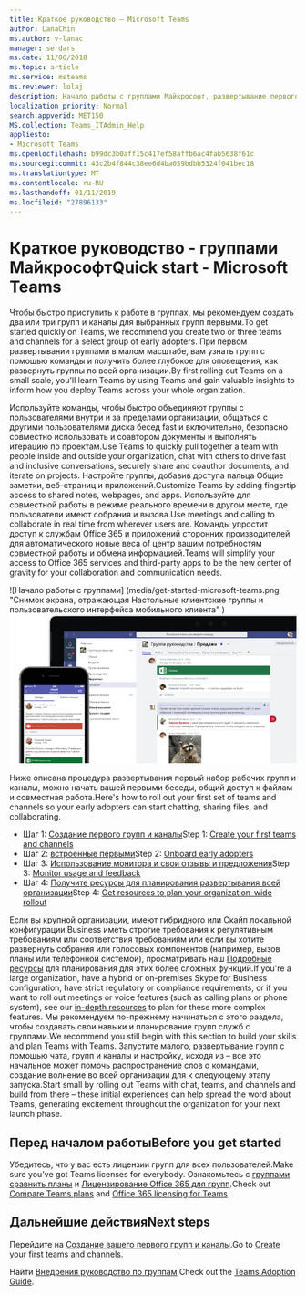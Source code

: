 ```yaml
---
title: Краткое руководство — Microsoft Teams
author: LanaChin
ms.author: v-lanac
manager: serdars
ms.date: 11/06/2018
ms.topic: article
ms.service: msteams
ms.reviewer: lolaj
description: Начало работы с группами Майкрософт, развертывание первого групп и каналы и позволяет создавать работы с группами, перед развертыванием широкого распространения внутри организации.
localization_priority: Normal
search.appverid: MET150
MS.collection: Teams_ITAdmin_Help
appliesto:
- Microsoft Teams
ms.openlocfilehash: b99dc3b0aff15c417ef58affb6ac4fab5638f61c
ms.sourcegitcommit: 43c2b4f844c38ee6d4ba059bdbb5324f041bec18
ms.translationtype: MT
ms.contentlocale: ru-RU
ms.lasthandoff: 01/11/2019
ms.locfileid: "27896133"
---
```

# <a name="quick-start---microsoft-teams"></a><span data-ttu-id="6c8b1-103">Краткое руководство - группами Майкрософт</span><span class="sxs-lookup"><span data-stu-id="6c8b1-103">Quick start - Microsoft Teams</span></span>

<span data-ttu-id="6c8b1-104">Чтобы быстро приступить к работе в группах, мы рекомендуем создать два или три групп и каналы для выбранных групп первыми.</span><span class="sxs-lookup"><span data-stu-id="6c8b1-104">To get started quickly on Teams, we recommend you create two or three teams and channels for a select group of early adopters.</span></span> <span data-ttu-id="6c8b1-105">При первом развертывании группами в малом масштабе, вам узнать групп с помощью команды и получить более глубокое для оповещения, как развернуть группы по всей организации.</span><span class="sxs-lookup"><span data-stu-id="6c8b1-105">By first rolling out Teams on a small scale, you'll learn Teams by using Teams and gain valuable insights to inform how you deploy Teams across your whole organization.</span></span> 

<span data-ttu-id="6c8b1-106">Используйте команды, чтобы быстро объединяют группы с пользователями внутри и за пределами организации, общаться с другими пользователями диска бесед fast и включительно, безопасно совместно использовать и соавтором документы и выполнять итерацию по проектам.</span><span class="sxs-lookup"><span data-stu-id="6c8b1-106">Use Teams to quickly pull together a team with people inside and outside your organization, chat with others to drive fast and inclusive conversations, securely share and coauthor documents, and iterate on projects.</span></span> <span data-ttu-id="6c8b1-107">Настройте группы, добавив доступа пальца Общие заметки, веб-страниц и приложений.</span><span class="sxs-lookup"><span data-stu-id="6c8b1-107">Customize Teams by adding fingertip access to shared notes, webpages, and apps.</span></span> <span data-ttu-id="6c8b1-108">Используйте для совместной работы в режиме реального времени в другом месте, где пользователи имеют собрания и вызова.</span><span class="sxs-lookup"><span data-stu-id="6c8b1-108">Use meetings and calling to collaborate in real time from wherever users are.</span></span> <span data-ttu-id="6c8b1-109">Команды упростит доступ к службам Office 365 и приложений сторонних производителей для автоматического новые веса of центр вашим потребностям совместной работы и обмена информацией.</span><span class="sxs-lookup"><span data-stu-id="6c8b1-109">Teams will simplify your access to Office 365 services and  third-party apps to be the new center of gravity for your collaboration and communication needs.</span></span> 

<span data-ttu-id="6c8b1-110">![Начало работы с группами] (media/get-started-microsoft-teams.png "Снимок экрана, отражающая Настольные клиентские группы и пользовательского интерфейса мобильного клиента" )</span><span class="sxs-lookup"><span data-stu-id="6c8b1-110">![Get started with Teams](media/get-started-microsoft-teams.png "Screen shot showing the Teams desktop client and mobile client user interface" )</span></span> 

<span data-ttu-id="6c8b1-111">Ниже описана процедура развертывания первый набор рабочих групп и каналы, можно начать вашей первыми беседы, общий доступ к файлам и совместная работа.</span><span class="sxs-lookup"><span data-stu-id="6c8b1-111">Here's how to roll out your first set of teams and channels so your early adopters can start chatting, sharing files, and collaborating.</span></span>

- <span data-ttu-id="6c8b1-112">Шаг 1: [Создание первого групп и каналы](get-started-with-teams-create-your-first-teams-and-channels.md)</span><span class="sxs-lookup"><span data-stu-id="6c8b1-112">Step 1: [Create your first teams and channels](get-started-with-teams-create-your-first-teams-and-channels.md)</span></span>
- <span data-ttu-id="6c8b1-113">Шаг 2: [встроенные первыми](get-started-with-teams-onboard-early-adopters.md)</span><span class="sxs-lookup"><span data-stu-id="6c8b1-113">Step 2: [Onboard early adopters](get-started-with-teams-onboard-early-adopters.md)</span></span>
- <span data-ttu-id="6c8b1-114">Шаг 3: [Использование монитора и свои отзывы и предложения](get-started-with-teams-monitor-usage-and-feedback.md)</span><span class="sxs-lookup"><span data-stu-id="6c8b1-114">Step 3: [Monitor usage and feedback](get-started-with-teams-monitor-usage-and-feedback.md)</span></span>
- <span data-ttu-id="6c8b1-115">Шаг 4: [Получите ресурсы для планирования развертывания всей организации](get-started-with-teams-resources-for-org-wide-rollout.md)</span><span class="sxs-lookup"><span data-stu-id="6c8b1-115">Step 4: [Get resources to plan your organization-wide rollout](get-started-with-teams-resources-for-org-wide-rollout.md)</span></span>

<span data-ttu-id="6c8b1-116">Если вы крупной организации, имеют гибридного или Скайп локальной конфигурации Business иметь строгие требования к регулятивным требованиям или соответствия требованиям или если вы хотите развернуть собрания или голосовых компонентов (например, вызов планы или телефонной системой), просматривать наш [Подробные ресурсы](https://docs.microsoft.com/MicrosoftTeams/Microsoft-Teams) для планирования для этих более сложных функций.</span><span class="sxs-lookup"><span data-stu-id="6c8b1-116">If you're a large organization, have a hybrid or on-premises Skype for Business configuration, have strict regulatory or compliance requirements, or if you want to roll out meetings or voice features (such as calling plans or phone system), see our [in-depth resources](https://docs.microsoft.com/MicrosoftTeams/Microsoft-Teams) to plan for these more complex features.</span></span> <span data-ttu-id="6c8b1-117">Мы рекомендуем по-прежнему начинаться с этого раздела, чтобы создавать свои навыки и планирование групп служб с группами.</span><span class="sxs-lookup"><span data-stu-id="6c8b1-117">We recommend you still begin with this section to build your skills and plan Teams with Teams.</span></span> <span data-ttu-id="6c8b1-118">Запустите малого, развертывание групп с помощью чата, групп и каналы и настройку, исходя из &ndash; все это начальное может помочь распространение слов о командами, создание волнение во всей организации для к следующему этапу запуска.</span><span class="sxs-lookup"><span data-stu-id="6c8b1-118">Start small by rolling out Teams with chat, teams, and channels and build from there &ndash; these initial experiences can help spread the word about Teams, generating excitement throughout the organization for your next launch phase.</span></span> 

## <a name="before-you-get-started"></a><span data-ttu-id="6c8b1-119">Перед началом работы</span><span class="sxs-lookup"><span data-stu-id="6c8b1-119">Before you get started</span></span>

<span data-ttu-id="6c8b1-120">Убедитесь, что у вас есть лицензии групп для всех пользователей.</span><span class="sxs-lookup"><span data-stu-id="6c8b1-120">Make sure you’ve got Teams licenses for everybody.</span></span> <span data-ttu-id="6c8b1-121">Ознакомьтесь с [группами сравнить планы](https://products.office.com/microsoft-teams/free) и [Лицензирование Office 365 для групп](office-365-licensing.md).</span><span class="sxs-lookup"><span data-stu-id="6c8b1-121">Check out [Compare Teams plans](https://products.office.com/microsoft-teams/free) and [Office 365 licensing for Teams](office-365-licensing.md).</span></span> 

## <a name="next-steps"></a><span data-ttu-id="6c8b1-122">Дальнейшие действия</span><span class="sxs-lookup"><span data-stu-id="6c8b1-122">Next steps</span></span>
<span data-ttu-id="6c8b1-123">Перейдите на [Создание вашего первого групп и каналы](get-started-with-teams-create-your-first-teams-and-channels.md).</span><span class="sxs-lookup"><span data-stu-id="6c8b1-123">Go to [Create your first teams and channels](get-started-with-teams-create-your-first-teams-and-channels.md).</span></span>

<span data-ttu-id="6c8b1-124">Найти [Внедрения руководство по группам](https://aka.ms/teamstoolkit).</span><span class="sxs-lookup"><span data-stu-id="6c8b1-124">Check out the [Teams Adoption Guide](https://aka.ms/teamstoolkit).</span></span>